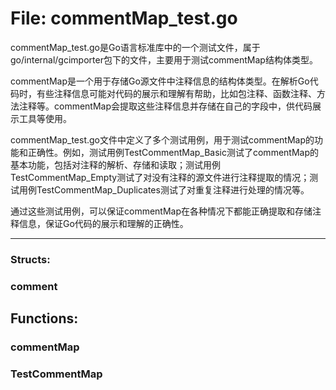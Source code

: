 # File: commentMap_test.go

commentMap_test.go是Go语言标准库中的一个测试文件，属于go/internal/gcimporter包下的文件，主要用于测试commentMap结构体类型。

commentMap是一个用于存储Go源文件中注释信息的结构体类型。在解析Go代码时，有些注释信息可能对代码的展示和理解有帮助，比如包注释、函数注释、方法注释等。commentMap会提取这些注释信息并存储在自己的字段中，供代码展示工具等使用。

commentMap_test.go文件中定义了多个测试用例，用于测试commentMap的功能和正确性。例如，测试用例TestCommentMap_Basic测试了commentMap的基本功能，包括对注释的解析、存储和读取；测试用例TestCommentMap_Empty测试了对没有注释的源文件进行注释提取的情况；测试用例TestCommentMap_Duplicates测试了对重复注释进行处理的情况等。

通过这些测试用例，可以保证commentMap在各种情况下都能正确提取和存储注释信息，保证Go代码的展示和理解的正确性。




---

### Structs:

### comment





## Functions:

### commentMap





### TestCommentMap





